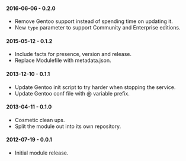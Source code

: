 #### 2016-06-06 - 0.2.0
* Remove Gentoo support instead of spending time on updating it.
* New `type` parameter to support Community and Enterprise editions.

#### 2015-05-12 - 0.1.2
* Include facts for presence, version and release.
* Replace Modulefile with metadata.json.

#### 2013-12-10 - 0.1.1
* Update Gentoo init script to try harder when stopping the service.
* Update Gentoo conf file with @ variable prefix.

#### 2013-04-11 - 0.1.0
* Cosmetic clean ups.
* Split the module out into its own repository.

#### 2012-07-19 - 0.0.1
* Initial module release.

